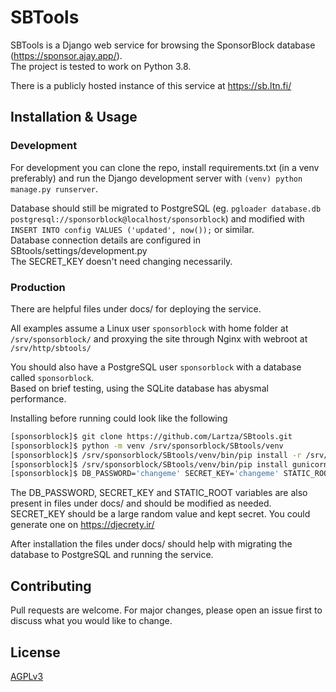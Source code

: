# SBTools
SBTools is a Django web service for browsing the SponsorBlock database (https://sponsor.ajay.app/).  
The project is tested to work on Python 3.8.

There is a publicly hosted instance of this service at https://sb.ltn.fi/

## Installation & Usage

### Development
For development you can clone the repo, install requirements.txt (in a venv preferably) and run the Django development server with `(venv) python manage.py runserver`.

Database should still be migrated to PostgreSQL (eg. `pgloader database.db postgresql://sponsorblock@localhost/sponsorblock`) and modified with `INSERT INTO config VALUES ('updated', now());` or similar.  
Database connection details are configured in SBtools/settings/development.py  
The SECRET_KEY doesn't need changing necessarily.

### Production
There are helpful files under docs/ for deploying the service.

All examples assume a Linux user `sponsorblock` with home folder at `/srv/sponsorblock/`
and proxying the site through Nginx with webroot at `/srv/http/sbtools/`

You should also have a PostgreSQL user `sponsorblock` with a database called `sponsorblock`.  
Based on brief testing, using the SQLite database has abysmal performance.

Installing before running could look like the following

```bash
[sponsorblock]$ git clone https://github.com/Lartza/SBtools.git
[sponsorblock]$ python -m venv /srv/sponsorblock/SBtools/venv
[sponsorblock]$ /srv/sponsorblock/SBtools/venv/bin/pip install -r /srv/sponsorblock/SBtools/requirements.txt
[sponsorblock]$ /srv/sponsorblock/SBtools/venv/bin/pip install gunicorn
[sponsorblock]$ DB_PASSWORD='changeme' SECRET_KEY='changeme' STATIC_ROOT='/srv/http/sbtools/static/' DJANGO_SETTINGS_MODULE='SBtools.settings.production' /srv/sponsorblock/SBtools/venv/bin/python /srv/sponsorblock/SBtools/manage.py collectstatic --noinput
```

The DB_PASSWORD, SECRET_KEY and STATIC_ROOT variables are also present in files under docs/ and should be modified as needed.  
SECRET_KEY should be a large random value and kept secret. You could generate one on https://djecrety.ir/

After installation the files under docs/ should help with migrating the database to PostgreSQL and running the service.

## Contributing
Pull requests are welcome. For major changes, please open an issue first to discuss what you would like to change.

## License
[AGPLv3](https://www.gnu.org/licenses/agpl-3.0.html)